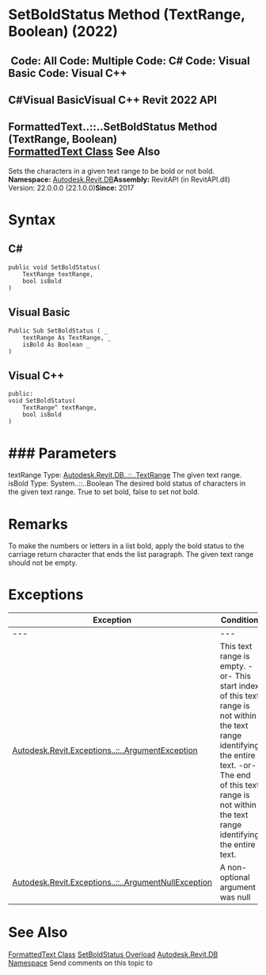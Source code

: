 # SetBoldStatus Method (TextRange, Boolean) (2022)

﻿
 Code: All Code: Multiple Code: C# Code: Visual Basic Code: Visual C++   
---  
C#Visual BasicVisual C++
Revit 2022 API  
---  
FormattedText..::..SetBoldStatus Method (TextRange, Boolean)  
[FormattedText Class](79a92343-2342-8325-1b51-f12c4fb05481.md "FormattedText Class") See Also  
---  
Sets the characters in a given text range to be bold or not bold. 
**Namespace:** [Autodesk.Revit.DB](87546ba7-461b-c646-cbb1-2cb8f5bff8b2.md "Autodesk.Revit.DB Namespace")**Assembly:** RevitAPI (in RevitAPI.dll) Version: 22.0.0.0 (22.1.0.0)**Since:** 2017 
# Syntax
C#  
---  
```text
public void SetBoldStatus(
	TextRange textRange,
	bool isBold
)
```
  
Visual Basic  
---  
```text
Public Sub SetBoldStatus ( _
	textRange As TextRange, _
	isBold As Boolean _
)
```
  
Visual C++  
---  
```text
public:
void SetBoldStatus(
	TextRange^ textRange, 
	bool isBold
)
```
  
# ### Parameters
textRange
    Type: [Autodesk.Revit.DB..::..TextRange](8a00baaf-8cb8-d9f0-e0a0-eaa5aa16e55e.md "TextRange Class") The given text range. 
isBold
    Type: System..::..Boolean The desired bold status of characters in the given text range. True to set bold, false to set not bold. 
# Remarks
To make the numbers or letters in a list bold, apply the bold status to the carriage return character that ends the list paragraph. 
The given text range should not be empty. 
# Exceptions
| Exception | Condition |
| --- | --- |
| --- | --- |
| [Autodesk.Revit.Exceptions..::..ArgumentException](2e6e4206-97a8-dd4b-df5d-4269f4bb6088.md "ArgumentException Class") | This text range is empty. -or- This start index of this text range is not within the text range identifying the entire text. -or- The end of this text range is not within the text range identifying the entire text. |
| [Autodesk.Revit.Exceptions..::..ArgumentNullException](631e1424-60f4-929b-4e52-dda9dcd26316.md "ArgumentNullException Class") | A non-optional argument was null |

# See Also
[FormattedText Class](79a92343-2342-8325-1b51-f12c4fb05481.md "FormattedText Class")
[SetBoldStatus Overload](03b043e7-7056-6476-b223-d81c15b5ccc3.md "SetBoldStatus Method")
[Autodesk.Revit.DB Namespace](87546ba7-461b-c646-cbb1-2cb8f5bff8b2.md "Autodesk.Revit.DB Namespace")
Send comments on this topic to 